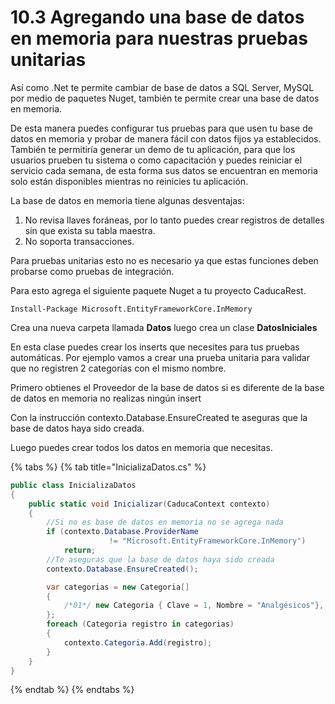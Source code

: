 # 10.3 Agregando una base de datos en memoria para nuestras pruebas unitarias

Así como .Net te permite cambiar de base de datos a SQL Server, MySQL por medio de paquetes Nuget, también te permite crear una base de datos en memoria.

De esta manera puedes configurar tus pruebas para que usen tu base de datos en memoria y probar de manera fácil con datos fijos ya establecidos. También te permitiría generar un demo de tu aplicación, para que los usuarios prueben tu sistema o como capacitación y puedes reiniciar el servicio cada semana, de esta forma sus datos se encuentran en memoria solo están disponibles mientras no reinicies tu aplicación.

La base de datos en memoria tiene algunas desventajas:

1. No revisa llaves foráneas, por lo tanto puedes crear registros de detalles sin que exista su tabla maestra.
2. No soporta transacciones.

Para pruebas unitarias esto no es necesario ya que estas funciones deben probarse como pruebas de integración.

Para esto agrega el siguiente paquete Nuget a tu proyecto CaducaRest.

```
Install-Package Microsoft.EntityFrameworkCore.InMemory 
```

Crea una nueva carpeta llamada **Datos** luego crea un clase **DatosIniciales**&#x20;

En esta clase puedes crear los inserts que necesites para tus pruebas automáticas. Por ejemplo vamos a crear una prueba unitaria para validar que no registren 2 categorías con el mismo nombre.

Primero obtienes el Proveedor de la base de datos si es diferente de la base de datos en memoria no realizas ningún insert

Con la instrucción contexto.Database.EnsureCreated te aseguras que la base de datos haya sido creada.

Luego puedes crear todos los datos en memoria que necesitas.&#x20;

{% tabs %}
{% tab title="InicializaDatos.cs" %}
```csharp
public class InicializaDatos
{
    public static void Inicializar(CaducaContext contexto)
    {
        //Si no es base de datos en memoria no se agrega nada
        if (contexto.Database.ProviderName
                      != "Microsoft.EntityFrameworkCore.InMemory")
            return;
        //Te aseguras que la base de datos haya sido creada
        contexto.Database.EnsureCreated();

        var categorias = new Categoria[]
        {
            /*01*/ new Categoria { Clave = 1, Nombre = "Analgésicos"},
        };
        foreach (Categoria registro in categorias)
        {
            contexto.Categoria.Add(registro);
        }
    }
}          
```
{% endtab %}
{% endtabs %}

